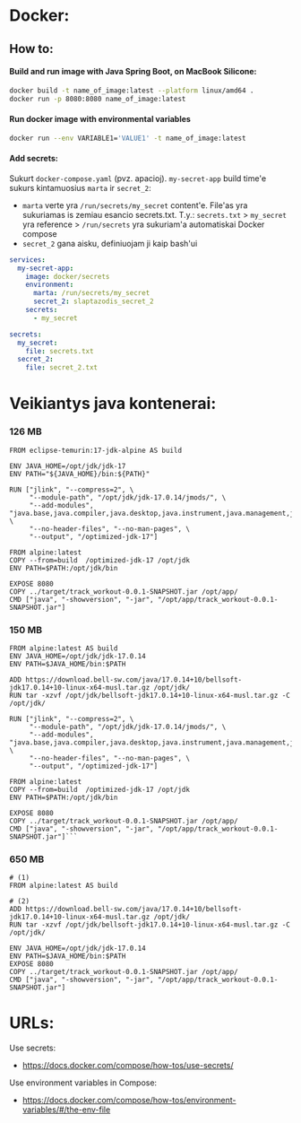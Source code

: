# Docker:

## How to:

#### Build and run image with Java Spring Boot, on MacBook Silicone:

```bash
docker build -t name_of_image:latest --platform linux/amd64 .
docker run -p 8080:8080 name_of_image:latest
```

#### Run docker image with environmental variables

```bash
docker run --env VARIABLE1='VALUE1' -t name_of_image:latest
```

#### Add secrets:

Sukurt `docker-compose.yaml` (pvz. apacioj). `my-secret-app` build time'e sukurs kintamuosius `marta` ir `secret_2`:  
- `marta` verte yra `/run/secrets/my_secret` content'e. File'as yra sukuriamas is zemiau esancio secrets.txt. T.y.: `secrets.txt` > `my_secret` yra reference > `/run/secrets` yra sukuriam'a automatiskai Docker compose
- `secret_2` gana aisku, definiuojam ji kaip bash'ui

```yaml
services:
  my-secret-app:
    image: docker/secrets
    environment:
      marta: /run/secrets/my_secret
      secret_2: slaptazodis_secret_2
    secrets:
      - my_secret

secrets:
  my_secret:
    file: secrets.txt
  secret_2:
    file: secret_2.txt
```

# Veikiantys java kontenerai:

### 126 MB

```
FROM eclipse-temurin:17-jdk-alpine AS build

ENV JAVA_HOME=/opt/jdk/jdk-17
ENV PATH="${JAVA_HOME}/bin:${PATH}"

RUN ["jlink", "--compress=2", \
     "--module-path", "/opt/jdk/jdk-17.0.14/jmods/", \
     "--add-modules", "java.base,java.compiler,java.desktop,java.instrument,java.management,java.naming,java.net.http,java.prefs,java.rmi,java.scripting,java.security.jgss,java.sql,jdk.jfr,jdk.unsupported", \
     "--no-header-files", "--no-man-pages", \
     "--output", "/optimized-jdk-17"]

FROM alpine:latest
COPY --from=build  /optimized-jdk-17 /opt/jdk 
ENV PATH=$PATH:/opt/jdk/bin

EXPOSE 8080
COPY ../target/track_workout-0.0.1-SNAPSHOT.jar /opt/app/
CMD ["java", "-showversion", "-jar", "/opt/app/track_workout-0.0.1-SNAPSHOT.jar"]
```

### 150 MB

```
FROM alpine:latest AS build
ENV JAVA_HOME=/opt/jdk/jdk-17.0.14
ENV PATH=$JAVA_HOME/bin:$PATH

ADD https://download.bell-sw.com/java/17.0.14+10/bellsoft-jdk17.0.14+10-linux-x64-musl.tar.gz /opt/jdk/
RUN tar -xzvf /opt/jdk/bellsoft-jdk17.0.14+10-linux-x64-musl.tar.gz -C /opt/jdk/

RUN ["jlink", "--compress=2", \
     "--module-path", "/opt/jdk/jdk-17.0.14/jmods/", \
     "--add-modules", "java.base,java.compiler,java.desktop,java.instrument,java.management,java.naming,java.net.http,java.prefs,java.rmi,java.scripting,java.security.jgss,java.sql,jdk.jfr,jdk.unsupported", \
     "--no-header-files", "--no-man-pages", \
     "--output", "/optimized-jdk-17"]

FROM alpine:latest
COPY --from=build  /optimized-jdk-17 /opt/jdk 
ENV PATH=$PATH:/opt/jdk/bin

EXPOSE 8080
COPY ../target/track_workout-0.0.1-SNAPSHOT.jar /opt/app/
CMD ["java", "-showversion", "-jar", "/opt/app/track_workout-0.0.1-SNAPSHOT.jar"]```
```

### 650 MB

```
# (1)
FROM alpine:latest AS build 

# (2)
ADD https://download.bell-sw.com/java/17.0.14+10/bellsoft-jdk17.0.14+10-linux-x64-musl.tar.gz /opt/jdk/
RUN tar -xzvf /opt/jdk/bellsoft-jdk17.0.14+10-linux-x64-musl.tar.gz -C /opt/jdk/

ENV JAVA_HOME=/opt/jdk/jdk-17.0.14
ENV PATH=$JAVA_HOME/bin:$PATH
EXPOSE 8080
COPY ../target/track_workout-0.0.1-SNAPSHOT.jar /opt/app/
CMD ["java", "-showversion", "-jar", "/opt/app/track_workout-0.0.1-SNAPSHOT.jar"]
```

# URLs:
Use secrets: 
- https://docs.docker.com/compose/how-tos/use-secrets/

Use environment variables in Compose:
- https://docs.docker.com/compose/how-tos/environment-variables/#/the-env-file
